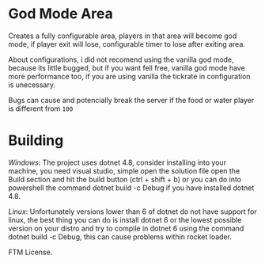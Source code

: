 # God Mode Area
Creates a fully configurable area, players in that area will become god mode, if player exit will lose, configurable timer to lose after exiting area.

About configurations, i did not recomend using the vanilla god mode, because its little bugged, but if you want fell free, vanilla god mode have more performance too,
if you are using vanilla the tickrate in configuration is unecessary.

Bugs can cause and potencially break the server if the food or water player is different from ``100``

# Building

*Windows*: The project uses dotnet 4.8, consider installing into your machine, you need visual studio, simple open the solution file open the Build section and hit the build button (ctrl + shift + b) or you can do into powershell the command dotnet build -c Debug if you have installed dotnet 4.8.

*Linux*: Unfortunately versions lower than 6 of dotnet do not have support for linux, the best thing you can do is install dotnet 6 or the lowest possible version on your distro and try to compile in dotnet 6 using the command dotnet build -c Debug, this can cause problems within rocket loader.

FTM License.
